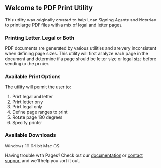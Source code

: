 ## Welcome to PDF Print Utility

This utility was originally created to help Loan Signing Agents and Notaries to print large PDF files with a mix of legal and letter pages.

### Printing Letter, Legal or Both

PDF documents are generated by various utilities and are very inconsistent when defining page sizes. This utility will first analyze each page in the document and determine if a page should be letter size or legal size before sending to the printer.

### Available Print Options

The utility will permit the user to:

1. Print legal and letter
2. Print letter only
3. Print legal only
4. Define page ranges to print
5. Rotate page 180 degrees
6. Specify printer

### Available Downloads

Windows 10 64 bit
Mac OS

Having trouble with Pages? Check out our [documentation](https://help.github.com/categories/github-pages-basics/) or [contact support](https://github.com/contact) and we’ll help you sort it out.
